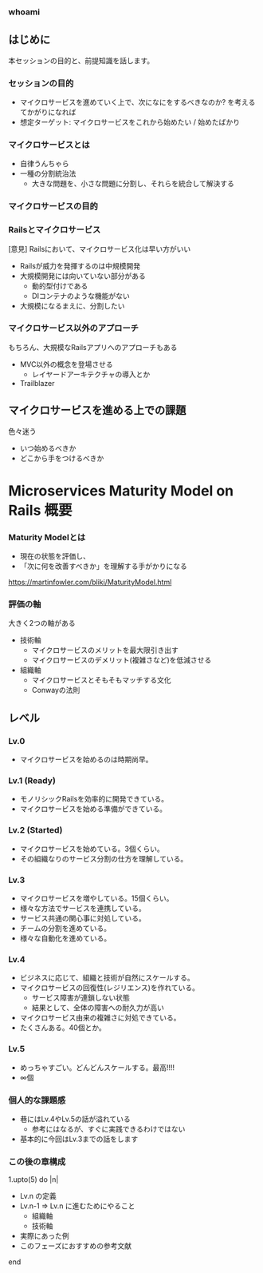 ### whoami

## はじめに

本セッションの目的と、前提知識を話します。

### セッションの目的

- マイクロサービスを進めていく上で、次になにをするべきなのか? を考えるてかがりになれば
- 想定ターゲット: マイクロサービスをこれから始めたい / 始めたばかり

### マイクロサービスとは

- 自律うんちゃら
- 一種の分割統治法
  - 大きな問題を、小さな問題に分割し、それらを統合して解決する

### マイクロサービスの目的

### Railsとマイクロサービス

[意見] Railsにおいて、マイクロサービス化は早い方がいい

- Railsが威力を発揮するのは中規模開発
- 大規模開発には向いていない部分がある
  - 動的型付けである
  - DIコンテナのような機能がない
- 大規模になるまえに、分割したい

### マイクロサービス以外のアプローチ

もちろん、大規模なRailsアプリへのアプローチもある

- MVC以外の概念を登場させる
  - レイヤードアーキテクチャの導入とか
- Trailblazer


## マイクロサービスを進める上での課題

色々迷う

- いつ始めるべきか
- どこから手をつけるべきか

# Microservices Maturity Model on Rails 概要

### Maturity Modelとは

- 現在の状態を評価し、
- 「次に何を改善すべきか」を理解する手がかりになる

https://martinfowler.com/bliki/MaturityModel.html


### 評価の軸

大きく2つの軸がある

- 技術軸
  - マイクロサービスのメリットを最大限引き出す
  - マイクロサービスのデメリット(複雑さなど)を低減させる
- 組織軸
  - マイクロサービスとそもそもマッチする文化
  - Conwayの法則

## レベル

### Lv.0

-  マイクロサービスを始めるのは時期尚早。

### Lv.1 (Ready)

- モノリシックRailsを効率的に開発できている。
- マイクロサービスを始める準備ができている。

### Lv.2 (Started)
- マイクロサービスを始めている。3個くらい。
- その組織なりのサービス分割の仕方を理解している。

### Lv.3

- マイクロサービスを増やしている。15個くらい。
- 様々な方法でサービスを連携している。
- サービス共通の関心事に対処している。
- チームの分割を進めている。
- 様々な自動化を進めている。

### Lv.4

- ビジネスに応じて、組織と技術が自然にスケールする。
- マイクロサービスの回復性(レジリエンス)を作れている。
  - サービス障害が連鎖しない状態
  - 結果として、全体の障害への耐久力が高い
- マイクロサービス由来の複雑さに対処できている。
- たくさんある。40個とか。

### Lv.5

- めっちゃすごい。どんどんスケールする。最高!!!!
- ∞個

### 個人的な課題感

- 巷にはLv.4やLv.5の話が溢れている
  - 参考にはなるが、すぐに実践できるわけではない
- 基本的に今回はLv.3までの話をします

### この後の章構成

1.upto(5) do |n|

- Lv.n の定義
- Lv.n-1 => Lv.n に進むためにやること
  - 組織軸
  - 技術軸
- 実際にあった例
- このフェーズにおすすめの参考文献

end
